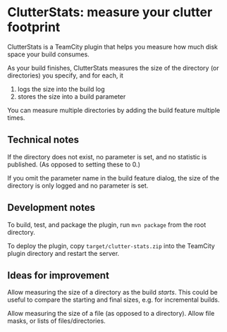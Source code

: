 # ClutterStats: measure your clutter footprint

ClutterStats is a TeamCity plugin that helps you measure how much disk space your build consumes.

As your build finishes, ClutterStats measures the size of the directory (or directories) you specify, and for each, it

1. logs the size into the build log
2. stores the size into a build parameter

You can measure multiple directories by adding the build feature multiple times.

## Technical notes
If the directory does not exist, no parameter is set, and no statistic is published. (As opposed to setting these to 0.)

If you omit the parameter name in the build feature dialog, the size of the directory is only logged and no parameter is
set.

## Development notes
To build, test, and package the plugin, run `mvn package` from the root directory.

To deploy the plugin, copy `target/clutter-stats.zip` into the TeamCity plugin directory and restart the server.

## Ideas for improvement
Allow measuring the size of a directory as the build *starts*. This could be useful to compare the starting and final
sizes, e.g. for incremental builds.

Allow measuring the size of a file (as opposed to a directory). Allow file masks, or lists of files/directories.
